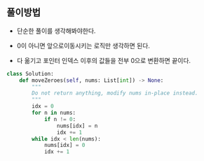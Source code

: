 ## 풀이방법
- 단순한 풀이를 생각해봐야한다.


- 0이 아니면 앞으로이동시키는 로직만 생각하면 된다.
- 다 옮기고 포인터 인덱스 이후의 값들을 전부 0으로 변환하면 끝이다.
```py
class Solution:
    def moveZeroes(self, nums: List[int]) -> None:
        """
        Do not return anything, modify nums in-place instead.
        """
        idx = 0
        for n in nums:
            if n != 0:
                nums[idx] = n
                idx += 1
        while idx < len(nums):
            nums[idx] = 0
            idx += 1
```